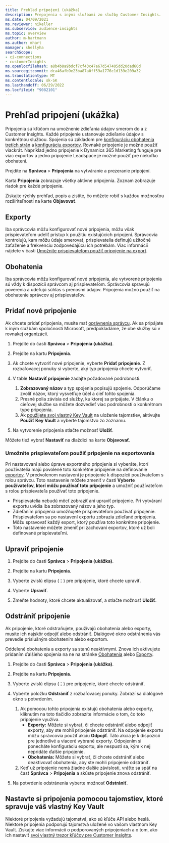 ```yaml
---
title: Prehľad pripojení (ukážka)
description: Prepojenia s inými službami zo služby Customer Insights.
ms.date: 04/09/2021
ms.reviewer: nikeller
ms.subservice: audience-insights
ms.topic: overview
author: m-hartmann
ms.author: mhart
manager: shellyha
searchScope:
- ci-connections
- customerInsights
ms.openlocfilehash: a8b4b8a9bdcf7cf43c47a67d547405dd20dad60d
ms.sourcegitcommit: dca46afb9e23ba87a0ff59a1776c1d139e209a32
ms.translationtype: MT
ms.contentlocale: sk-SK
ms.lasthandoff: 06/29/2022
ms.locfileid: "9082101"
---
```

# <a name="connections-preview-overview"></a>Prehľad pripojení (ukážka)

Pripojenia sú kľúčom na umožnenie zdieľania údajov smerom do a z Customer Insights. Každé pripojenie ustanovuje zdieľanie údajov s konkrétnou službou. Spojenia sú základom pre [konfiguráciu obohatenia tretích strán](enrichment-hub.md) a [konfiguráciu exportov](export-destinations.md). Rovnaké pripojenie je možné použiť viackrát. Napríklad jedno pripojenie k Dynamics 365 Marketing funguje pre viac exportov a jedno pripojenie Leadspace je možné použiť pre niekoľko obohatení.

Prejdite na **Správca** > **Pripojenia** na vytváranie a prezeranie pripojení.

Karta **Pripojenia** zobrazuje všetky aktívne pripojenia. Zoznam zobrazuje riadok pre každé pripojenie.

Získajte rýchly prehľad, popis a zistite, čo môžete robiť s každou možnosťou rozšíriteľnosti na karte **Objavovať**.

## <a name="exports"></a>Exporty

Iba správcovia môžu konfigurovať nové pripojenia, môžu však prispievateľom udeliť prístup k použitiu existujúcich pripojení. Správcovia kontrolujú, kam môžu údaje smerovať, prispievatelia definujú užitočné zaťaženie a frekvenciu zodpovedajúcu ich potrebám. Viac informácií nájdete v časti [Umožnite prispievateľom použiť pripojenie na export](#allow-contributors-to-use-a-connection-for-exports).

## <a name="enrichments"></a>Obohatenia

Iba správcovia môžu konfigurovať nové pripojenia, ale vytvorené pripojenia sú vždy k dispozícii správcom aj prispievateľom. Správcovia spravujú poverenia a udeľujú súhlas s prenosmi údajov. Pripojenia možno použiť na obohatenie správcov aj prispievateľov.

## <a name="add-a-new-connection"></a>Pridať nové pripojenie

Ak chcete pridať pripojenia, musíte mať [oprávnenia správcu](permissions.md). Ak sa pripájate k iným službám spoločnosti Microsoft, predpokladáme, že obe služby sú v rovnakej organizácii.

1. Prejdite do časti **Správca** > **Pripojenia (ukážka)**.

1. Prejdite na kartu **Pripojenia**.

1. Ak chcete vytvoriť nové pripojenie, vyberte **Pridať pripojenie**. Z rozbaľovacej ponuky si vyberte, aký typ pripojenia chcete vytvoriť.

1. V table **Nastaviť pripojenie** zadajte požadované podrobnosti.
   1. **Zobrazovaný názov** a typ spojenia popisujú spojenie. Odporúčame zvoliť názov, ktorý vysvetľuje účel a cieľ tohto spojenia.
   1. Presné polia závisia od služby, ku ktorej sa pripájate. V článku o cieľovej službe sa môžete dozvedieť viac podrobností o konkrétnom type pripojenia.
   1. Ak [použijete svoj vlastný Key Vault](use-azure-key-vault.md) na uloženie tajomstiev, aktivujte **Použiť Key Vault** a vyberte tajomstvo zo zoznamu.

1. Na vytvorenie pripojenia stlačte možnosť **Uložiť**.

Môžete tiež vybrať **Nastaviť** na dlaždici na karte **Objavovať**.

### <a name="allow-contributors-to-use-a-connection-for-exports"></a>Umožnite prispievateľom použiť pripojenie na exportovania

Pri nastavovaní alebo úprave exportného pripojenia si vyberáte, ktorí používatelia majú povolené toto konkrétne pripojenie na definovanie [exportov](export-destinations.md). V predvolenom nastavení je pripojenie k dispozícii používateľom s rolou správcu. Toto nastavenie môžete zmeniť v časti **Vyberte používateľov, ktorí môžu používať toto pripojenie** a umožniť používateľom s rolou prispievateľa používať toto pripojenie.

- Prispievatelia nebudú môcť zobraziť ani upraviť pripojenie. Pri vytváraní exportu uvidia iba zobrazovaný názov a jeho typ.
- Zdieľaním pripojenia umožňujete prispievateľom používať pripojenie. Prispievateľom sa po nastavení exportu zobrazia zdieľané pripojenia. Môžu spravovať každý export, ktorý používa toto konkrétne pripojenie.
- Toto nastavenie môžete zmeniť pri zachovaní exportov, ktoré už boli definované prispievateľmi.

## <a name="edit-a-connection"></a>Upraviť pripojenie

1. Prejdite do časti **Správca** > **Pripojenia (ukážka)**.

1. Prejdite na kartu **Pripojenia**.

1. Vyberte zvislú elipsu (&vellip;) pre pripojenie, ktoré chcete upraviť.

1. Vyberte **Upraviť**.

1. Zmeňte hodnoty, ktoré chcete aktualizovať, a stlačte možnosť **Uložiť**.

## <a name="remove-a-connection"></a>Odstrániť pripojenie

Ak pripojenie, ktoré odstraňujete, používajú obohatenia alebo exporty, musíte ich najskôr odpojiť alebo odstrániť. Dialógové okno odstránenia vás prevedie príslušným obohatením alebo exportom.

Oddelené obohatenia a exporty sa stanú neaktívnymi. Znova ich aktivujete pridaním ďalšieho spojenia na ne na stránke [Obohatenia](enrichment-hub.md) alebo [Exporty](export-destinations.md).

1. Prejdite do časti **Správca** > **Pripojenia (ukážka)**.

1. Prejdite na kartu **Pripojenia**.

1. Vyberte zvislú elipsu (&vellip;) pre pripojenie, ktoré chcete odstrániť.

1. Vyberte položku **Odstrániť** z rozbaľovacej ponuky. Zobrazí sa dialógové okno s potvrdením.

   1. Ak pomocou tohto pripojenia existujú obohatenia alebo exporty, kliknutím na toto tlačidlo zobrazíte informácie o tom, čo toto pripojenie využíva.
      - **Exporty:** Môžete si vybrať, či chcete odstrániť alebo odpojiť exporty, aby ste mohli pripojenie odstrániť. Na odpojenie exportu môžu správcovia použiť akciu **Odpojiť**. Táto akcia je k dispozícii pre jednotlivé a viaceré vybrané exporty. Odpojením si ponecháte konfiguráciu exportu, ale nespustí sa, kým k nej nepridáte ďalšie pripojenie.
      - **Obohatenia:** Môžete si vybrať, či chcete odstrániť alebo deaktivovať obohatenia, aby ste mohli pripojenie odstrániť.
   1. Keď už pripojenie nemá žiadne ďalšie závislosti, vráťte sa späť na časť **Správca** > **Pripojenia** a skúste pripojenie znova odstrániť.

1. Na potvrdenie odstránenia vyberte možnosť **Odstrániť**.

## <a name="set-up-connections-with-secrets-managed-by-your-own-key-vault"></a>Nastavte si pripojenia pomocou tajomstiev, ktoré spravuje váš vlastný Key Vault

Niektoré pripojenia vyžadujú tajomstvá, ako sú kľúče API alebo heslá. Niektoré pripojenia podporujú tajomstvá uložené vo vašom vlastnom Key Vault. Získajte viac informácií o podporovaných pripojeniach a o tom, ako ich nastaviť [svoj vlastný trezor kľúčov pre Customer Insights](use-azure-key-vault.md).
